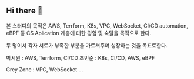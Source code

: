 ## Hi there 👋

<!--

**Here are some ideas to get you started:**

🙋‍♀️ A short introduction - what is your organization all about?
🌈 Contribution guidelines - how can the community get involved?
👩‍💻 Useful resources - where can the community find your docs? Is there anything else the community should know?
🍿 Fun facts - what does your team eat for breakfast?
🧙 Remember, you can do mighty things with the power of [Markdown](https://docs.github.com/github/writing-on-github/getting-started-with-writing-and-formatting-on-github/basic-writing-and-formatting-syntax)
-->


본 스터디의 목적은 AWS, Terrform, K8s, VPC, WebSocket, CI/CD automation, eBPF 등 CS Aplication 계층에 대한 경험 및 숙달을 목적으로 한다.

두 명이서 각자 서로가 부족한 부분을 가르쳐주며 성장하는 것을 목표로한다.

박시원 : AWS, Terrform, CI/CD
조민준 : K8s, CI/CD, AWS, eBPF

Grey Zone : VPC, WebSocket ...

